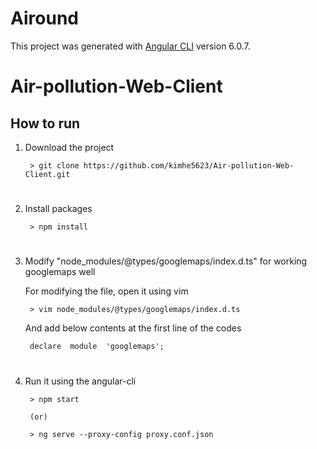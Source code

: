 
# Airound

This project was generated with [Angular CLI](https://github.com/angular/angular-cli) version 6.0.7.

# Air-pollution-Web-Client
## How to run
1. Download the project

		> git clone https://github.com/kimhe5623/Air-pollution-Web-Client.git

# 

2. Install packages

		> npm install

# 

3. Modify "node_modules/@types/googlemaps/index.d.ts" for working googlemaps well
	
	For modifying the file, open it using vim
	
		> vim node_modules/@types/googlemaps/index.d.ts

	And add below contents at the first line of the codes
	
		declare  module  'googlemaps';

# 

4. Run it using the angular-cli

		> npm start
    
		(or)
    
		> ng serve --proxy-config proxy.conf.json
